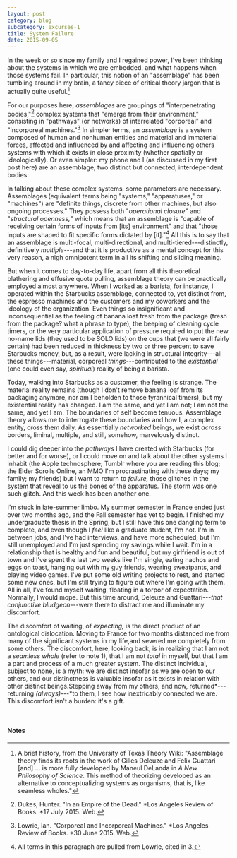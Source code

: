 ```yaml
---
layout: post
category: blog
subcategory: excurses-1
title: System Failure
date: 2015-09-05
---
```


In the week or so since my family and I regained power, I've been thinking about the systems in which we are embedded, and what happens when those systems fail. In particular, this notion of an "assemblage" has been tumbling around in my brain, a fancy piece of critical theory jargon that is actually quite useful.[^1]

For our purposes here, *assemblages* are groupings of "interpenetrating bodies,"[^2] complex systems that "emerge from their environment," consisting in "pathways" (or networks) of interrelated "corporeal" and "incorporeal machines."[^3] In simpler terms, an *assemblage* is a system composed of human and nonhuman entities and material and immaterial forces, affected and influenced by and affecting and influencing others systems with which it exists in close proximity (whether spatially or ideologically). Or even simpler: my phone and I (as discussed in my first post here) are an assemblage, two distinct but connected, interdependent bodies.

In talking about these complex systems, some parameters are necessary. Assemblages (equivalent terms being "systems," "apparatuses," or "machines") are "definite things, discrete from other machines, but also ongoing processes." They possess both "*operational closure*" and "*structural openness,*" which means that an assemblage is "capable of receiving certain forms of inputs from \[its\] environment" and that "those inputs are shaped to fit specific forms dictated by \[it\]."[^4] All this is to say that an assemblage is multi-focal, multi-directional, and multi-tiered---distinctly, definitively *multiple*---and that it is productive as a mental concept for this very reason, a nigh omnipotent term in all its shifting and sliding meaning.

But when it comes to day-to-day life, apart from all this theoretical blathering and effusive quote pulling, assemblage theory can be practically employed almost anywhere. When I worked as a barista, for instance, I operated within the Starbucks assemblage, connected to, yet distinct from, the espresso machines and the customers and my coworkers and the ideology of the organization. Even things so insignificant and inconsequential as the feeling of banana loaf fresh from the package (fresh from the package? what a phrase to type), the beeping of cleaning cycle timers, or the very particular application of pressure required to put the new no-name lids (they used to be SOLO lids) on the cups that (we were all fairly certain) had been reduced in thickness by two or three percent to save Starbucks money, but, as a result, were lacking in structural integrity---all these things---material, corporeal *things*---contributed to the *existential* (one could even say, *spiritual*) reality of being a barista. 

Today, walking into Starbucks as a customer, the feeling is strange. The material reality remains (though I don't remove banana loaf from its packaging anymore, nor am I beholden to those tyrannical timers), but my existential reality has changed. I am the same, and yet I am not; I am not the same, and yet I am. The boundaries of self become tenuous. Assemblage theory allows me to interrogate these boundaries and how I, a complex entity, cross them daily. As essentially *networked* beings, we exist *across* borders, liminal, multiple, and still, somehow, marvelously distinct.

I could dig deeper into the *pathways* I have created with Starbucks (for better and for worse), or I could move on and talk about the other systems I inhabit (the Apple technosphere; Tumblr where you are reading this blog; the Elder Scrolls Online, an MMO I'm procrastinating with these days; my family; my friends) but I want to return to *failure,* those glitches in the system that reveal to us the bones of the apparatus. The storm was one such glitch. And this week has been another one.

I'm stuck in late-summer limbo. My summer semester in France ended just over two months ago, and the Fall semester has yet to begin. I finished my undergraduate thesis in the Spring, but I still have this one dangling term to complete, and even though I *feel* like a graduate student, I'm not. I'm in between jobs, and I've had interviews, and have more scheduled, but I'm still unemployed and I'm just spending my savings while I wait. I'm in a relationship that is healthy and fun and beautiful, but my girlfriend is out of town and I've spent the last two weeks like I'm single, eating nachos and eggs on toast, hanging out with my guy friends, wearing sweatpants, and playing video games. I've put some old writing projects to rest, and started some new ones, but I'm still trying to figure out where I'm going with them. All in all, I've found myself waiting, floating in a torpor of expectation. Normally, I would mope. But this time around, Deleuze and Guattari---*that conjunctive bludgeon*---were there to distract me and illuminate my discomfort.

The discomfort of waiting, of *expecting,* is the direct product of an ontological dislocation. Moving to France for two months distanced me from many of the significant systems in my life,and severed me completely from some others. The discomfort, here, looking back, is in realizing that I am not a *seamless whole* (refer to note 1), that I am not *total* in myself, but that I am a part and process of a much greater system. The distinct individual, subject to none, is a myth: we are distinct insofar as we are open to our others, and our distinctness is valuable insofar as it exists in relation with other distinct beings.Stepping away from my others, and now,  returned*---returning *(always)*---*to them, I see how inextricably connected we are. This discomfort isn't a burden: it's a gift.

<br>

#### Notes

[^1]: A brief history, from the University of Texas Theory Wiki: "Assemblage theory finds its roots in the work of Gilles Deleuze and Felix Guattari \[and\] ... is more fully developed by Maneul DeLanda in *A New Philosophy of Science*. This method of theorizing developed as an alternative to conceptualizing systems as organisms, that is, like seamless wholes."

[^2]: Dukes, Hunter. "In an Empire of the Dead." *Los Angeles Review of Books. *17 July 2015. Web.

[^3]: Lowrie, Ian. "Corporeal and Incorporeal Machines." *Los Angeles Review of Books. *30 June 2015. Web.

[^4]: All terms in this paragraph are pulled from Lowrie, cited in 3.

